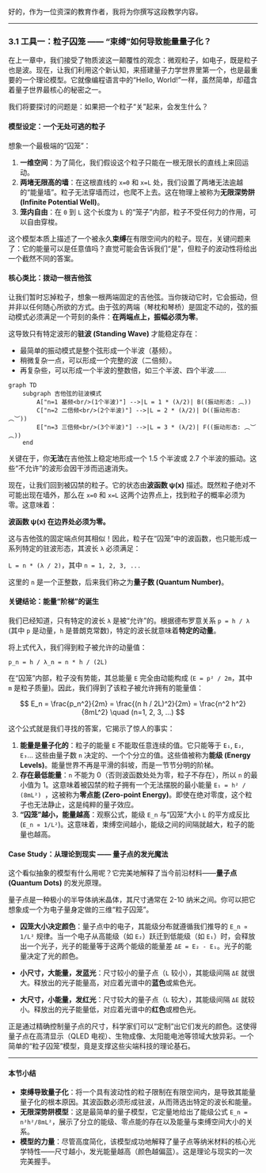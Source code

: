好的，作为一位资深的教育作者，我将为你撰写这段教学内容。

---

### 3.1 工具一：粒子囚笼 —— “束缚”如何导致能量量子化？

在上一章中，我们接受了物质波这一颠覆性的观念：微观粒子，如电子，既是粒子也是波。现在，让我们利用这个新认知，来搭建量子力学世界里第一个，也是最重要的一个理论模型。它就像编程语言中的“Hello, World!”一样，虽然简单，却蕴含着量子世界最核心的秘密之一。

我们将要探讨的问题是：如果把一个粒子“关”起来，会发生什么？

#### 模型设定：一个无处可逃的粒子

想象一个最极端的“囚笼”：

1.  **一维空间**：为了简化，我们假设这个粒子只能在一根无限长的直线上来回运动。
2.  **两堵无限高的墙**：在这根直线的 `x=0` 和 `x=L` 处，我们设置了两堵无法逾越的“能量墙”。粒子无法穿墙而过，也爬不上去。这在物理上被称为**无限深势阱 (Infinite Potential Well)**。
3.  **笼内自由**：在 `0` 到 `L` 这个长度为 `L` 的“笼子”内部，粒子不受任何力的作用，可以自由穿梭。

这个模型本质上描述了一个被永久**束缚**在有限空间内的粒子。现在，关键问题来了：它的能量可以是任意值吗？直觉可能会告诉我们“是”，但粒子的波动性将给出一个截然不同的答案。

#### 核心类比：拨动一根吉他弦

让我们暂时忘掉粒子，想象一根两端固定的吉他弦。当你拨动它时，它会振动，但并非以任何随心所欲的方式。由于弦的两端（琴枕和琴桥）是固定不动的，弦的振动模式必须满足一个苛刻的条件：**在两端点上，振幅必须为零**。

这导致只有特定波形的**驻波 (Standing Wave)** 才能稳定存在：

*   最简单的振动模式是整个弦形成一个半波（基频）。
*   稍微复杂一点，可以形成一个完整的波（二倍频）。
*   再复杂些，可以形成一个半波的整数倍，如三个半波、四个半波……

```mermaid
graph TD
    subgraph 吉他弦的驻波模式
        A["n=1 基频<br/>(1个半波)"] -->|L = 1 * (λ/2)| B((振动形态: ︵))
        C["n=2 二倍频<br/>(2个半波)"] -->|L = 2 * (λ/2)| D((振动形态: ︵︶))
        E["n=3 三倍频<br/>(3个半波)"] -->|L = 3 * (λ/2)| F((振动形态: ︵︶︵))
    end
```

关键在于，你**无法**在吉他弦上稳定地形成一个 1.5 个半波或 2.7 个半波的振动。这些“不允许”的波形会因干涉而迅速消失。

现在，让我们回到被囚禁的粒子。它的状态由**波函数 ψ(x)** 描述。既然粒子绝对不可能出现在墙外，那么在 `x=0` 和 `x=L` 这两个边界点上，找到粒子的概率必须为零。这意味着：

**波函数 ψ(x) 在边界处必须为零。**

这与吉他弦的固定端点何其相似！因此，粒子在“囚笼”中的波函数，也只能形成一系列特定的驻波形态，其波长 `λ` 必须满足：

`L = n * (λ / 2)`，其中 `n = 1, 2, 3, ...`

这里的 `n` 是一个正整数，后来我们称之为**量子数 (Quantum Number)**。

#### 关键结论：能量“阶梯”的诞生

我们已经知道，只有特定的波长 `λ` 是被“允许”的。根据德布罗意关系 `p = h / λ` (其中 `p` 是动量，`h` 是普朗克常数)，特定的波长就意味着**特定的动量**。

将上式代入，我们得到粒子被允许的动量值：

`p_n = h / λ_n = n * h / (2L)`

在“囚笼”内部，粒子没有势能，其总能量 `E` 完全由动能构成 (`E = p² / 2m`，其中 `m` 是粒子质量)。因此，我们得到了该粒子被允许拥有的能量值：

$$
E_n = \frac{p_n^2}{2m} = \frac{(n h / 2L)^2}{2m} = \frac{n^2 h^2}{8mL^2} \quad (n=1, 2, 3, ...)
$$

这个公式就是我们寻找的答案，它揭示了惊人的事实：

1.  **能量是量子化的**：粒子的能量 `E` 不能取任意连续的值。它只能等于 `E₁`, `E₂`, `E₃`... 这些由量子数 `n` 决定的、一个个分立的值。这些值被称为**能级 (Energy Levels)**。能量世界不再是平滑的斜坡，而是一节节分明的阶梯。
2.  **存在最低能量**：`n` 不能为 0（否则波函数处处为零，粒子不存在），所以 `n` 的最小值为 1。这意味着被囚禁的粒子拥有一个无法摆脱的最小能量 `E₁ = h² / (8mL²) `，这被称为**零点能 (Zero-point Energy)**。即使在绝对零度，这个粒子也无法静止，这是纯粹的量子效应。
3.  **“囚笼”越小，能量越高**：观察公式，能级 `E_n` 与“囚笼”大小 `L` 的平方成反比 (`E_n ∝ 1/L²`)。这意味着，束缚空间越小，能级之间的间隔就越大，粒子的能量也越高。

#### Case Study：从理论到现实 —— 量子点的发光魔法

这个看似抽象的模型有什么用呢？它完美地解释了当今前沿材料——**量子点 (Quantum Dots)** 的发光原理。

量子点是一种极小的半导体纳米晶体，其尺寸通常在 2-10 纳米之间。你可以把它想象成一个为电子量身定做的三维“粒子囚笼”。

- **囚笼大小决定颜色**：量子点中的电子，其能级分布就遵循我们推导的 `E_n ∝ 1/L²` 规律。当一个电子从高能级（如 `E₂`）跃迁到低能级（如 `E₁`）时，会释放出一个光子，光子的能量等于这两个能级的能量差 `ΔE = E₂ - E₁`。光子的能量决定了光的颜色。

- **小尺寸，大能量，发蓝光**：尺寸较小的量子点（`L` 较小），其能级间隔 `ΔE` 就很大。释放出的光子能量高，对应着光谱中的**蓝色**或紫色光。

- **大尺寸，小能量，发红光**：尺寸较大的量子点（`L` 较大），其能级间隔 `ΔE` 就较小。释放出的光子能量低，对应着光谱中的**红色**或橙色光。

正是通过精确控制量子点的尺寸，科学家们可以“定制”出它们发光的颜色。这使得量子点在高清显示（QLED 电视）、生物成像、太阳能电池等领域大放异彩。一个简单的“粒子囚笼”模型，竟是支撑这些尖端科技的理论基石。

---

#### 本节小结

*   **束缚导致量子化**：将一个具有波动性的粒子限制在有限空间内，是导致其能量量子化的根本原因。其波函数必须形成驻波，从而筛选出特定的波长和能量。
*   **无限深势阱模型**：这是最简单的量子模型，它定量地给出了能级公式 `E_n = n²h²/8mL²`，展示了分立的能级、零点能的存在以及能量与束缚空间大小的关系。
*   **模型的力量**：尽管高度简化，该模型成功地解释了量子点等纳米材料的核心光学特性——尺寸越小，发光能量越高（颜色越偏蓝）。这是理论与现实的一次完美握手。